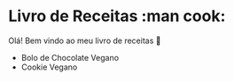 # Livro de Receitas :man cook:

Olá! Bem vindo ao meu livro de receitas :wave:
 - Bolo de Chocolate Vegano
 - Cookie Vegano 